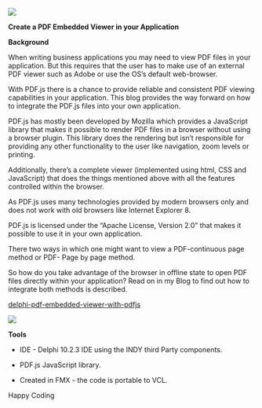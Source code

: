 ![](media/b3f4cf25cc2fd176c8e3df3360bbcab8.png)

**Create a PDF Embedded Viewer in your Application**

**Background**

When writing business applications you may need to view PDF files in your
application. But this requires that the user has to make use of an external PDF
viewer such as Adobe or use the OS’s default web-browser.

With PDF.js there is a chance to provide reliable and consistent PDF viewing
capabilities in your application. This blog provides the way forward on how to
integrate the PDF.js files into your own application.

PDF.js has mostly been developed by Mozilla which provides a JavaScript library
that makes it possible to render PDF files in a browser without using a browser
plugin. This library does the rendering but isn’t responsible for providing any
other functionality to the user like navigation, zoom levels or printing.

Additionally, there’s a complete viewer (implemented using html, CSS and
JavaScript) that does the things mentioned above with all the features
controlled within the browser.

As PDF.js uses many technologies provided by modern browsers only and does not
work with old browsers like Internet Explorer 8.

PDF.js is licensed under the “Apache License, Version 2.0” that makes it
possible to use it in your own application.

There two ways in which one might want to view a PDF-continuous page method or
PDF- Page by page method.

So how do you take advantage of the browser in offline state to open PDF files
directly within your application? Read on in my Blog to find out how to integrate both
methods is described.

[delphi-pdf-embedded-viewer-with-pdfjs](https://bayeseanblog.com/blog/delphi-pdf-embedded-viewer-with-pdfjs/21)

![](media/5f32c26e17cf7f32351f70833925b39d.gif)

**Tools**

-   IDE - Delphi 10.2.3 IDE using the INDY third Party components.

-   PDF.js JavaScript library.

-   Created in FMX - the code is portable to VCL.



Happy Coding
